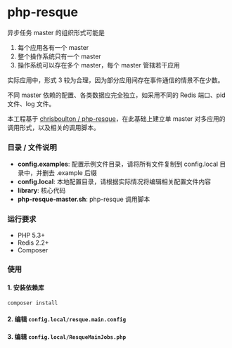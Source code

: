 # php-resque
异步任务 master 的组织形式可能是

1. 每个应用各有一个 master
2. 整个操作系统只有一个 master
3. 操作系统可以存在多个 master，每个 master 管辖若干应用

实际应用中，形式 3 较为合理，因为部分应用间存在事件通信的情景不在少数。

不同 master 依赖的配置、各类数据应完全独立，如采用不同的 Redis 端口、pid 文件、log 文件。

本工程基于 [chrisboulton / php-resque](https://github.com/chrisboulton/php-resque)，在此基础上建立单 master 对多应用的调用形式，以及相关的调用脚本。

### 目录 / 文件说明
* **config.examples**: 配置示例文件目录，请将所有文件复制到 config.local 目录中，并删去 .example 后缀
* **config.local**: 本地配置目录，请根据实际情况将编辑相关配置文件内容
* **library**: 核心代码
* **php-resque-master.sh**: php-resque 调用脚本

### 运行要求
* PHP 5.3+
* Redis 2.2+
* Composer

### 使用
#### 1. 安装依赖库
```
composer install
```

#### 2. 编辑 `config.local/resque.main.config`


#### 3. 编辑 `config.local/ResqueMainJobs.php`


